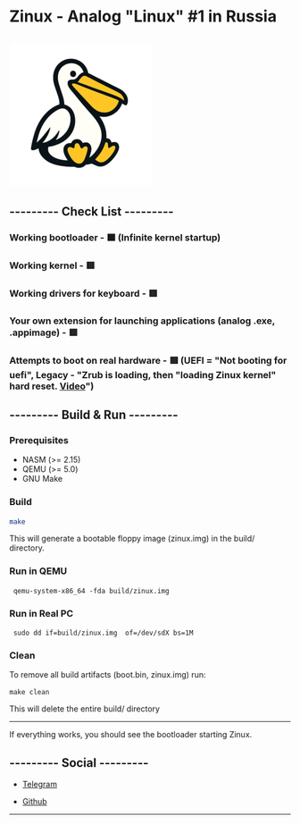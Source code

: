 # Zinux - Analog "Linux" #1 in Russia

## ![Logo Image](assets/logo1-256.png)

## --------- Check List ---------

### Working bootloader - 🟧 (Infinite kernel startup)

### Working kernel - 🟥

### Working drivers for keyboard - 🟥

### Your own extension for launching applications (analog .exe, .appimage) - 🟥

### Attempts to boot on real hardware - 🟥 (UEFI = "Not booting for uefi", Legacy - "Zrub is loading, then "loading Zinux kernel" hard reset. [Video](https://t.me/Zinux_channel/49)")

## --------- Build & Run ---------

### Prerequisites

- NASM (>= 2.15)
- QEMU (>= 5.0)
- GNU Make

### Build

```bash
make
```

This will generate a bootable floppy image (zinux.img) in the build/ directory.

### Run in QEMU

```
 qemu-system-x86_64 -fda build/zinux.img
```
### Run in Real PC

```
 sudo dd if=build/zinux.img  of=/dev/sdX bs=1M
```
### Clean

To remove all build artifacts (boot.bin, zinux.img) run:

```
make clean
```

This will delete the entire build/ directory

---

If everything works, you should see the bootloader starting Zinux.

## --------- Social ---------

- [Telegram](https://t.me/Zinux_channel)

- [Github](https://github.com/Norton42qq/Zinux/issues)

---
